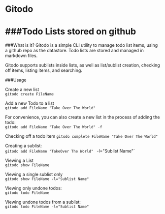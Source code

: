 # Gitodo
###Todo Lists stored on github
================

###What is it?
Gitodo is a simple CLI utility to manage todo list items, using a github repo as the datastore. Todo lists are stored and managed in markdown files. 

Gitodo supports sublists inside lists, as well as list/sublist creation, checking off items, listing items, and searching. 

###Usage

Create a new list    
`gitodo create FileName`

Add a new Todo to a list    
`gitodo add FileName "Take Over The World"`

For convenience, you can also create a new list in the process of adding the todo:  
`gitodo add FileName "Take Over The World" -f`

Checking off a todo item
`gitodo complete FileName "Take Over The World" `

Creating a sublist:  
`gitodo add FileName "TakeOver The World" ` -l="Sublist Name"`

Viewing a List  
`gitodo show FileName`

Viewing a single sublist only  
`gitodo show FileName -l="Sublist Name"`

Viewing only undone todos:   
`gitodo todo FileName`

Viewing undone todos from a sublist:   
`gitodo todo FileName -l="Sublist Name"`


